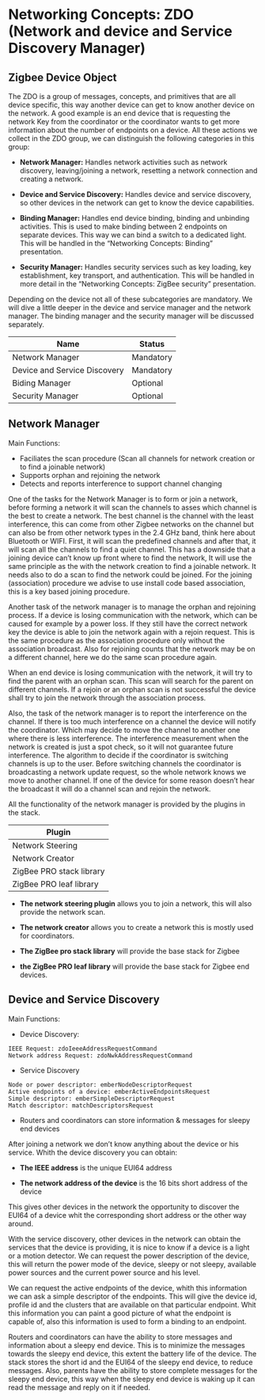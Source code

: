 # Networking Concepts: ZDO (Network and device and Service Discovery Manager)

## Zigbee Device Object

The ZDO is a group of messages, concepts, and primitives that are all device specific, this way another device can get to know another device on the network. A good example is an end device that is requesting the network Key from the coordinator or the coordinator wants to get more information about the number of endpoints on a device. All these actions we collect in the ZDO group, we can distinguish the following categories in this group:

- __Network Manager:__ Handles network activities such as network discovery, leaving/joining a network, resetting a network connection and creating a network.

- __Device and Service Discovery:__ Handles device and service discovery, so other devices in the network can get to know the device capabilities.

- __Binding Manager:__ Handles end device binding, binding and unbinding activities. This is used to make binding between 2 endpoints on separate devices. This way we can bind a switch to a dedicated light. This will be handled in the “Networking Concepts: Binding” presentation.

- __Security Manager:__ Handles security services such as key loading, key establishment, key transport, and authentication. This will be handled in more detail in the “Networking Concepts: ZigBee security” presentation.

Depending on the device not all of these subcategories are mandatory. We will dive a little deeper in the device and service manager and the network manager. The binding manager and the security manager will be discussed separately.

| Name | Status |
|------|--------|
|Network Manager| Mandatory|
|Device and Service Discovery| Mandatory|
|Biding Manager  | Optional|
|Security Manager| Optional|

## Network Manager

Main Functions:
- Faciliates the scan procedure (Scan all channels for network creation or to find a joinable network)
- Supports orphan and rejoining the network
- Detects and reports interference to support channel changing

One of the tasks for the Network Manager is to form or join a network, before forming a network it will scan the channels to asses which channel is the best to create a network. The best channel is the channel with the least interference, this can come from other Zigbee networks on the channel but can also be from other network types in the 2.4 GHz band, think here about Bluetooth or WIFI. First, it will scan the predefined channels and after that, it will scan all the channels to find a quiet channel. This has a downside that a joining device can’t know up front where to find the network, It will use the same principle as the with the network creation to find a joinable network. It needs also to do a scan to find the network could be joined. For the joining (association) procedure we advise to use install code based association, this is a key based joining procedure.

Another task of the network manager is to manage the orphan and rejoining process. If a device is losing communication with the network, which can be caused for example by a power loss. If they still have the correct network key the device is able to join the network again with a rejoin request. This is the same procedure as the association procedure only without the association broadcast. Also for rejoining counts that the network may be on a different channel, here we do the same scan procedure again.

When an end device is losing communication with the network, it will try to find the parent with an orphan scan. This scan will search for the parent on different channels. If a rejoin or an orphan scan is not successful the device shall try to join the network through the association process.

Also, the task of the network manager is to report the interference on the channel. If there is too much interference on a channel the device will notify the coordinator. Which may decide to move the channel to another one where there is less interference. The interference measurement when the network is created is just a spot check, so it will not guarantee future interference. The algorithm to decide if the coordinator is switching channels is up to the user. Before switching channels the coordinator is broadcasting a network update request, so the whole network knows we move to another channel. If one of the device for some reason doesn’t hear the broadcast it will do a channel scan and rejoin the network.

All the functionality of the network manager is provided by the plugins in the stack. 

| Plugin |
|--------|
| Network Steering |
| Network Creator |
| ZigBee PRO stack library |
| ZigBee PRO leaf library |

- __The network steering plugin__ allows you to join a network, this will also provide the network scan.

- __The network creator__ allows you to create a network this is mostly used for coordinators.

- __The ZigBee pro stack library__ will provide the base stack for Zigbee

- __the ZigBee PRO leaf library__ will provide the base stack for Zigbee end devices.

## Device and Service Discovery

Main Functions:
- Device Discovery:
```
IEEE Request: zdoIeeeAddressRequestCommand
Network address Request: zdoNwkAddressRequestCommand
```
- Service Discovery
```
Node or power descriptor: emberNodeDescriptorRequest
Active endpoints of a device: emberActiveEndpointsRequest
Simple descriptor: emberSimpleDescriptorRequest
Match descriptor: matchDescriptorsRequest
```
- Routers and coordinators can store information & messages for sleepy end devices


After joining a network we don’t know anything about the device or his service. Whith the device discovery you can obtain:

- __The IEEE address__ is the unique EUI64 address

- __The network address of the device__ is the 16 bits short address of the device

This gives other devices in the network the opportunity to discover the EUI64 of a device whit the corresponding short address or the other way around.

With the service discovery, other devices in the network can obtain the services that the device is providing, it is nice to know if a device is a light or a motion detector. We can request the power description of the device, this will return the power mode of the device, sleepy or not sleepy, available power sources and the current power source and his level.

We can request the active endpoints of the device, whith this information we can ask a simple descriptor of the endpoints. This will give the device id, profile id and the clusters that are available on that particular endpoint. Whit this information you can paint a good picture of what the endpoint is capable of, also this information is used to form a binding to an endpoint.

Routers and coordinators can have the ability to store messages and information about a sleepy end device. This is to minimize the messages towards the sleepy end device, this extent the battery life of the device. The stack stores the short id and the EUI64 of the sleepy end device, to reduce messages. Also, parents have the ability to store complete messages for the sleepy end device, this way when the sleepy end device is waking up it can read the message and reply on it if needed.
